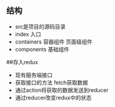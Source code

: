## 结构
- src是项目的源码目录
- index 入口
- containers 容器组件 页面级组件
- components 基础组件

##存入redux
- 现有服务端接口
- 获取接口的方法 fetch获取数据
- 通过action将获取的数据发送到reducer
- 通过reducer改变redux中的状态
